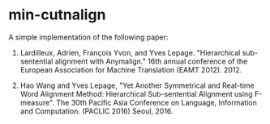 # min-cutnalign
A simple implementation of the following paper:

1. Lardilleux, Adrien, François Yvon, and Yves Lepage.
"Hierarchical sub-sentential alignment with Anymalign." 
16th annual conference of the European Association for Machine Translation (EAMT 2012). 2012.


2. Hao Wang and Yves Lepage, 
"Yet Another Symmetrical and Real-time Word Alignment Method: Hierarchical Sub-sentential Alignment using F-measure".
The 30th Pacific Asia Conference on Language, Information and Computation. (PACLIC 2016) Seoul, 2016.
